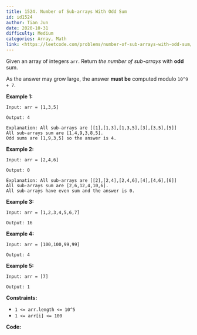 ```yaml
---
title: 1524. Number of Sub-arrays With Odd Sum
id: id1524
author: Tian Jun
date: 2020-10-31
difficulty: Medium
categories: Array, Math
link: <https://leetcode.com/problems/number-of-sub-arrays-with-odd-sum/description/>
---
```


Given an array of integers `arr`. Return _the number of sub-arrays_ with
**odd** sum.

As the answer may grow large, the answer  **must be**  computed modulo `10^9 +
7`.



**Example 1:**
            
	Input: arr = [1,3,5]    
	Output: 4    
	Explanation: All sub-arrays are [[1],[1,3],[1,3,5],[3],[3,5],[5]]    All sub-arrays sum are [1,4,9,3,8,5].    Odd sums are [1,9,3,5] so the answer is 4.    

**Example 2:**
            
	Input: arr = [2,4,6]    
	Output: 0    
	Explanation: All sub-arrays are [[2],[2,4],[2,4,6],[4],[4,6],[6]]    All sub-arrays sum are [2,6,12,4,10,6].    All sub-arrays have even sum and the answer is 0.    

**Example 3:**
            
	Input: arr = [1,2,3,4,5,6,7]    
	Output: 16    

**Example 4:**
            
	Input: arr = [100,100,99,99]    
	Output: 4    

**Example 5:**
            
	Input: arr = [7]    
	Output: 1    



**Constraints:**

  * `1 <= arr.length <= 10^5`
  * `1 <= arr[i] <= 100`


**Code:**
